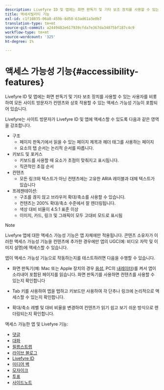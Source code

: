 ```yaml
---
description: Livefyre ID 및 앱에는 화면 판독기 및 기타 보조 장치를 사용할 수 있는 사용자를 비롯하여 모든 사이트 방문자가 컨텐츠와 상호 작용할 수 있는 액세스 가능성 기능이 포함되어 있습니다.
title: 액세서빌러티 기능
exl-id: c1f10835-06a8-459b-8d58-63ad61a3e0b7
translation-type: tm+mt
source-git-commit: a2449482e617939cfda7e367da34875bf187c4c9
workflow-type: tm+mt
source-wordcount: '325'
ht-degree: 1%

---
```


# 액세스 가능성 기능{#accessibility-features}

Livefyre ID 및 앱에는 화면 판독기 및 기타 보조 장치를 사용할 수 있는 사용자를 비롯하여 모든 사이트 방문자가 컨텐츠와 상호 작용할 수 있는 액세스 가능성 기능이 포함되어 있습니다.

Livefyre는 사이트 방문자가 Livefyre ID 및 앱에 액세스할 수 있도록 다음과 같은 영역을 강조합니다.

* 구조
   * 페이지 판독기에서 읽을 수 있는 페이지 제목과 헤더 태그를 사용하는 페이지
   * 요소의 탭 순서는 논리적 순서를 따릅니다.
* 키보드 및 포커스
   * 키보드를 사용할 때 요소가 초점이 맞춰지고 표시됩니다.
   * 직관적인 초점 순서
* 컨텐츠
   * 모든 링크와 텍스트가 아닌 컨텐츠에는 고유한 ARIA 레이블과 대체 텍스트가 있습니다
* 프레젠테이션:
   * 구조를 끊지 않고 브라우저 확대/축소를 사용할 수 있습니다.
   * 컨텐츠는 200% 확대/축소 수준에서 잘 렌더링됩니다.
   * 색상 대비 비율이 4.5:1 표준 이상
   * 이미지, 카드, 링크 및 그래픽이 모두 고대비 모드로 표시됨

>[!NOTE]
>
>Livefyre 앱에 대한 액세스 가능성 기능은 앱 자체에만 적용됩니다. 콘텐츠 소유자가 이러한 액세스 가능성 기능을 컨텐츠에 추가한 경우에만 앱의 UGC(예: 비디오 자막 및 이미지 설명)에 액세스할 수 있습니다.

앱이 액세스 가능성 기능으로 작동하는지를 테스트하려면 다음을 수행할 수 있습니다.

* 화면 판독기(예: Mac 또는 Apple 장치의 경우 [음성](https://www.apple.com/accessibility/mac/vision/), PC의 [내레이터](https://www.microsoft.com/en-us/accessibility/windows))를 켜서 앱이 소리내어 포함된 페이지를 읽습니다. 화면 판독기를 사용하면 컨텐츠를 사용할 수 있는지 확인합니다

* Tab 키를 사용하여 앱을 탭하고 키보드만 사용하여 각 단추나 링크에 논리적으로 액세스할 수 있는지 확인합니다.
* 확대/축소 레벨 및 대비 비율을 변경하여 컨텐츠가 읽기 쉽고 보기 쉬운 방식으로 렌더링되는지 확인합니다.

액세스 가능한 앱 및 Livefyre 기능:

* [댓글](/help/using/c-about-apps/c-comments/c-comments.md)
* [대화](../c-about-apps/c-chat-app/c-chat-app.md#c_chat_app)
* [필름스트랩](../c-about-apps/c-filmstrip-app/c-filmstrip-app.md#concept_jpc_n2j_jbb)
* [라이브 블로그](../c-about-apps/c-liveblog-app/c-liveblog-app.md#c_liveblog_app)
* [Livefyre ID](/help/implementation/t-about-identity-integration/t-about-identity-integration.md)
* [미디어 벽](../c-about-apps/c-media-wall-app/c-media-wall-app.md#c_media_wall_app)
* [모자이크](../c-about-apps/c-mosaic-app/c-mosaic-app.md#c_mosaic_app)
* [투표](../c-about-apps/c-polls-app/c-polls-app.md#c_polls_app)
* [사이드노트](../c-about-apps/c-sidenotes-app/c-sidenotes-app.md#c_sidenotes_app)
